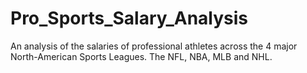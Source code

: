 # Pro_Sports_Salary_Analysis
An analysis of the salaries of professional athletes across the 4 major North-American Sports Leagues. The NFL, NBA, MLB and NHL.

